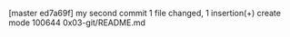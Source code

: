 [master ed7a69f] my second commit
 1 file changed, 1 insertion(+)
 create mode 100644 0x03-git/README.md
